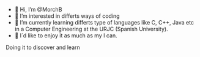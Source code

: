 - 👋 Hi, I’m @MorchB
- 👀 I’m interested in differts ways of coding
- 🌱 I’m currently learning differts type of languages like C, C++, Java etc in a Computer Engineering at the URJC (Spanish University).
- 💞️ I´d like to enjoy it as much as my I can.

Doing it to discover and learn 

<!---
MorchB/MorchB is a ✨ special ✨ repository because its `README.md` (this file) appears on your GitHub profile.
You can click the Preview link to take a look at your changes.
--->
